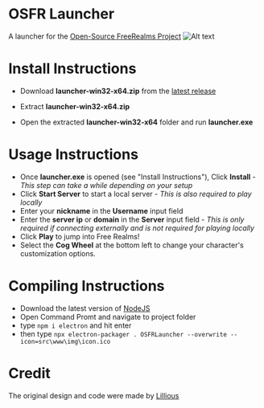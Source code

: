 # OSFR Launcher
A launcher for the [Open-Source FreeRealms Project](https://github.com/Open-Source-Free-Realms/OpenSourceFreeRealms)
![Alt text](https://github.com/Lillious/OSFR-Launcher/blob/main/teaser.png?raw=true)

# Install Instructions

- Download **launcher-win32-x64.zip** from the [latest release](https://github.com/Lillious/OSFR-Launcher/releases/)

- Extract **launcher-win32-x64.zip**

- Open the extracted **launcher-win32-x64** folder and run **launcher.exe**

# Usage Instructions

- Once **launcher.exe** is opened (see "Install Instructions"), Click **Install** - *This step can take a while depending on your setup*
- Click **Start Server** to start a local server - *This is also required to play locally*
- Enter your **nickname** in the **Username** input field
- Enter the **server ip** or **domain** in the **Server** input field - *This is only required if connecting externally and is not required for playing locally*
- Click **Play** to jump into Free Realms!
- Select the **Cog Wheel** at the bottom left to change your character's customization options.

# Compiling Instructions

- Download the latest version of [NodeJS](https://nodejs.org/en/download/current)
- Open Command Promt and navigate to project folder
- type `npm i electron` and hit enter
- then type `npx electron-packager . OSFRLauncher --overwrite --icon=src\www\img\icon.ico`

# Credit
The original design and code were made by [Lillious](https://github.com/Lillious)
